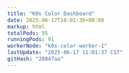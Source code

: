 ```yaml
---
title: "K0s Color Dashboard"
date: 2025-06-17T16:01:36+00:00
markup: html
totalPods: 95
runningPods: 91
workerNode: "k0s-color-worker-1"
lastUpdate: "2025-06-17 11:01:37 CST"
gitHash: "28047aa"
---
```


<!-- This content is dynamically updated by the DashboardUpdater Operator -->
<!-- The dashboard UI is rendered by Hugo templates and CSS/JS files -->
